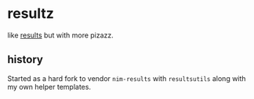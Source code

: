 # resultz

like [results](https://github.com/arnetheduck/nim-results/tree/master) but with more pizazz.


## history

Started as a hard fork to vendor `nim-results` with `resultsutils` along with my own helper templates.
